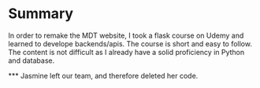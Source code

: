 # Summary
In order to remake the MDT website, I took a flask course on Udemy and learned to develope backends/apis. The course is short and easy to follow. The content is not difficult as I already have a solid proficiency in Python and database.

*** Jasmine left our team, and therefore deleted her code.
